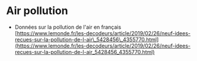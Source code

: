 # Air pollution

*  Données sur la pollution de l'air en français [https://www.lemonde.fr/les-decodeurs/article/2019/02/26/neuf-idees-recues-sur-la-pollution-de-l-air\_5428456\_4355770.html](https://www.lemonde.fr/les-decodeurs/article/2019/02/26/neuf-idees-recues-sur-la-pollution-de-l-air_5428456_4355770.html)

